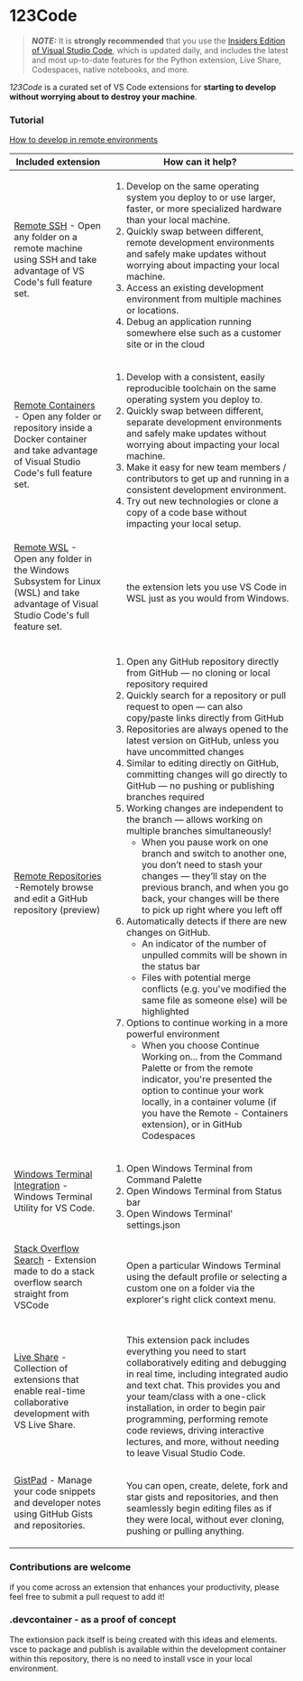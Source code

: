 # 123Code

> **_NOTE:_**  It is **strongly recommended** that you use the [Insiders Edition of Visual Studio Code](https://code.visualstudio.com/insiders/), which is updated daily, and includes the latest and most up-to-date features for the Python extension, Live Share, Codespaces, native notebooks, and more.

_123Code_ is a curated set of VS Code extensions for **starting to develop without worrying about to destroy your machine**.

### Tutorial
[How to develop in remote environments](https://the.cognitiveservices.ninja/blog/2021/05/30/visual-studio-code-remote-development.html)


| Included extension | How can it help? |
|-|-|
| [Remote SSH](https://marketplace.visualstudio.com/items?itemName=ms-vscode-remote.remote-ssh) - Open any folder on a remote machine using SSH and take advantage of VS Code's full feature set.<br /><br /> | <ol><li>Develop on the same operating system you deploy to or use larger, faster, or more specialized hardware than your local machine.</li><li>Quickly swap between different, remote development environments and safely make updates without worrying about impacting your local machine.</li><li>Access an existing development environment from multiple machines or locations.</li><li>Debug an application running somewhere else such as a customer site or in the cloud</li></ol> |
| [Remote Containers](https://marketplace.visualstudio.com/items?itemName=ms-vscode-remote.remote-containers) - Open any folder or repository inside a Docker container and take advantage of Visual Studio Code's full feature set. <br /><br /> | <ol><li>Develop with a consistent, easily reproducible toolchain on the same operating system you deploy to.</li><li>Quickly swap between different, separate development environments and safely make updates without worrying about impacting your local machine.</li><li>Make it easy for new team members / contributors to get up and running in a consistent development environment.</li><li>Try out new technologies or clone a copy of a code base without impacting your local setup.</li> </ol> |
| [Remote WSL](https://marketplace.visualstudio.com/items?itemName=ms-vscode-remote.remote-wsl) - Open any folder in the Windows Subsystem for Linux (WSL) and take advantage of Visual Studio Code's full feature set. <br /><br /> | <ol>the extension lets you use VS Code in WSL just as you would from Windows.</ol> |
| [Remote Repositories](https://marketplace.visualstudio.com/items?itemName=GitHub.remotehub-insiders) -Remotely browse and edit a GitHub repository (preview) <br /><br /> | <ol><li>Open any GitHub repository directly from GitHub — no cloning or local repository required</li><li>Quickly search for a repository or pull request to open — can also copy/paste links directly from GitHub</li><li>Repositories are always opened to the latest version on GitHub, unless you have uncommitted changes</li><li>Similar to editing directly on GitHub, committing changes will go directly to GitHub — no pushing or publishing branches required<li>Working changes are independent to the branch — allows working on multiple branches simultaneously! <ul><li>When you pause work on one branch and switch to another one, you don’t need to stash your changes — they’ll stay on the previous branch, and when you go back, your changes will be there to pick up right where you left off</li></ul></li> <li>Automatically detects if there are new changes on GitHub. <ul><li>An indicator of the number of unpulled commits will be shown in the status bar</li><li> Files with potential merge conflicts (e.g. you've modified the same file as someone else) will be highlighted</li></ul></li><li>Options to continue working in a more powerful environment <ul><li>When you choose Continue Working on... from the Command Palette or from the remote indicator, you're presented the option to continue your work locally, in a container volume (if you have the Remote - Containers extension), or in GitHub Codespaces</li></ul></li></ol> |
| [Windows Terminal Integration](https://marketplace.visualstudio.com/items?itemName=Tyriar.windows-terminal) - Windows Terminal Utility for VS Code. <br /><br /> | <ol><li>Open Windows Terminal from Command Palette</li><li>Open Windows Terminal from Status bar</li><li>Open Windows Terminal' settings.json</li> </ol> |
| [Stack Overflow Search](https://marketplace.visualstudio.com/items?itemName=gcrev93.StackSearchExt) - Extension made to do a stack overflow search straight from VSCode <br /><br /> | <ol>Open a particular Windows Terminal using the default profile or selecting a custom one on a folder via the explorer's right click context menu.</ol> |
| [Live Share](https://marketplace.visualstudio.com/items?itemName=MS-vsliveshare.vsliveshare-pack) - Collection of extensions that enable real-time collaborative development with VS Live Share. <br /><br /> | <ol>This extension pack includes everything you need to start collaboratively editing and debugging in real time, including integrated audio and text chat. This provides you and your team/class with a one-click installation, in order to begin pair programming, performing remote code reviews, driving interactive lectures, and more, without needing to leave Visual Studio Code.</ol> |
| [GistPad](https://marketplace.visualstudio.com/items?itemName=vsls-contrib.gistfs) - Manage your code snippets and developer notes using GitHub Gists and repositories. <br /><br /> | <ol>You can open, create, delete, fork and star gists and repositories, and then seamlessly begin editing files as if they were local, without ever cloning, pushing or pulling anything.</ol>|

### Contributions are welcome
if you come across an extension that enhances your productivity, please feel free to submit a pull request to add it!

### .devcontainer - as a proof of concept
The extionsion pack itself is being created with this ideas and elements. 
vsce to package and publish is available within the development container within this repository, there is no need to install vsce in your local environment.
